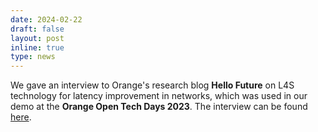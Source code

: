 ```yaml
---
date: 2024-02-22
draft: false
layout: post
inline: true
type: news
---
```


We gave an interview to Orange's research blog **Hello Future** on L4S technology for latency improvement in networks, which was used in our demo at the **Orange Open Tech Days 2023**. The interview can be found [here](https://hellofuture.orange.com/en/l4s-a-technological-base-to-bring-low-latency-networks-to-life/).